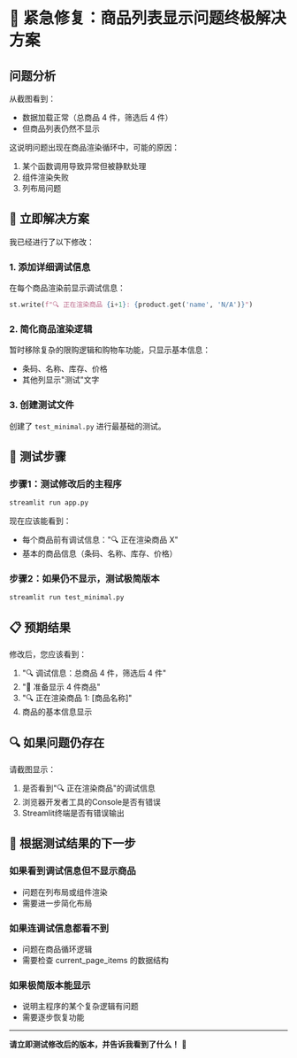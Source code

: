 # 🚨 紧急修复：商品列表显示问题终极解决方案

## 问题分析

从截图看到：
- 数据加载正常（总商品 4 件，筛选后 4 件）
- 但商品列表仍然不显示

这说明问题出现在商品渲染循环中，可能的原因：
1. 某个函数调用导致异常但被静默处理
2. 组件渲染失败
3. 列布局问题

## 🔧 立即解决方案

我已经进行了以下修改：

### 1. 添加详细调试信息
在每个商品渲染前显示调试信息：
```python
st.write(f"🔍 正在渲染商品 {i+1}: {product.get('name', 'N/A')}")
```

### 2. 简化商品渲染逻辑
暂时移除复杂的限购逻辑和购物车功能，只显示基本信息：
- 条码、名称、库存、价格
- 其他列显示"测试"文字

### 3. 创建测试文件
创建了 `test_minimal.py` 进行最基础的测试。

## 🧪 测试步骤

### 步骤1：测试修改后的主程序
```bash
streamlit run app.py
```
现在应该能看到：
- 每个商品前有调试信息："🔍 正在渲染商品 X"
- 基本的商品信息（条码、名称、库存、价格）

### 步骤2：如果仍不显示，测试极简版本
```bash
streamlit run test_minimal.py
```

## 📋 预期结果

修改后，您应该看到：
1. "🔍 调试信息：总商品 4 件，筛选后 4 件"
2. "🎉 准备显示 4 件商品"
3. "🔍 正在渲染商品 1: [商品名称]"
4. 商品的基本信息显示

## 🔍 如果问题仍存在

请截图显示：
1. 是否看到"🔍 正在渲染商品"的调试信息
2. 浏览器开发者工具的Console是否有错误
3. Streamlit终端是否有错误输出

## 🎯 根据测试结果的下一步

### 如果看到调试信息但不显示商品
- 问题在列布局或组件渲染
- 需要进一步简化布局

### 如果连调试信息都看不到
- 问题在商品循环逻辑
- 需要检查 current_page_items 的数据结构

### 如果极简版本能显示
- 说明主程序的某个复杂逻辑有问题
- 需要逐步恢复功能

---

**请立即测试修改后的版本，并告诉我看到了什么！** 🚀
